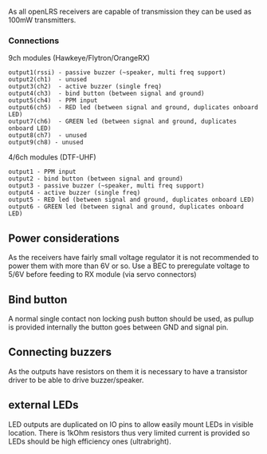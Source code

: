 As all openLRS receivers are capable of transmission they can be used as 100mW transmitters.

### Connections
9ch modules (Hawkeye/Flytron/OrangeRX)

    output1(rssi) - passive buzzer (~speaker, multi freq support)
    output2(ch1)  - unused
    output3(ch2)  - active buzzer (single freq)
    output4(ch3)  - bind button (between signal and ground)
    output5(ch4)  - PPM input
    output6(ch5)  - RED led (between signal and ground, duplicates onboard LED)
    output7(ch6)  - GREEN led (between signal and ground, duplicates onboard LED)
    output8(ch7)  - unused
    output9(ch8) - unused

4/6ch modules (DTF-UHF)

    output1 - PPM input
    output2 - bind button (between signal and ground)
    output3 - passive buzzer (~speaker, multi freq support)
    output4 - active buzzer (single freq)
    output5 - RED led (between signal and ground, duplicates onboard LED)
    output6 - GREEN led (between signal and ground, duplicates onboard LED)

## Power considerations
As the receivers have fairly small voltage regulator it is not recommended to power them with more than 6V or so. Use a BEC to preregulate voltage to 5/6V before feeding to RX module (via servo connectors)

## Bind button
A normal single contact non locking push button should be used, as pullup is provided internally the button goes between GND and signal pin.

## Connecting buzzers
As the outputs have resistors on them it is necessary to have a transistor driver to be able to drive buzzer/speaker.

## external LEDs
LED outputs are duplicated on IO pins to allow easily mount LEDs in visible location. There is 1kOhm resistors thus very limited current is provided so LEDs should be high efficiency ones (ultrabright).